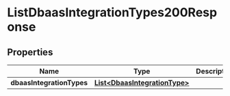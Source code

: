 

# ListDbaasIntegrationTypes200Response


## Properties

| Name | Type | Description | Notes |
|------------ | ------------- | ------------- | -------------|
|**dbaasIntegrationTypes** | [**List&lt;DbaasIntegrationType&gt;**](DbaasIntegrationType.md) |  |  [optional] |



